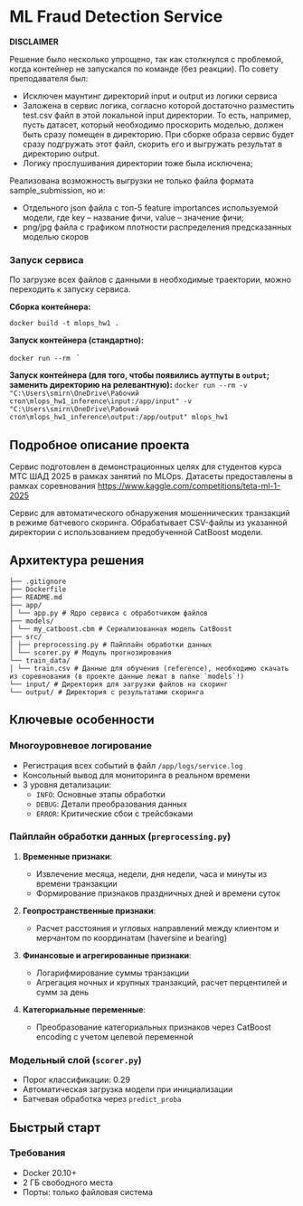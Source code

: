 # ML Fraud Detection Service

**DISCLAIMER**

Решение было несколько упрощено, так как столкнулся с проблемой, когда контейнер не запускался по команде (без реакции). По совету преподавателя был:

- Исключен маунтинг директорий input и output из логики сервиса
- Заложена в сервис логика, согласно которой достаточно разместить test.csv файл в этой локальной input директории. То есть, например, пусть датасет, который необходимо проскорить моделью, должен быть сразу помещен в директорию. При сборке образа сервис будет сразу подгружать этот файл, скорить его и выгружать результат в директорию output. 
- Логику прослушивания директории тоже была исключена;

Реализована возможность выгрузки не только файла формата sample_submission, но и:

- Отдельного json файла с топ-5 feature importances используемой модели, где key – название фичи, value – значение фичи;
- png/jpg файла с графиком плотности распределения предсказанных моделью скоров

### Запуск сервиса

По загрузке всех файлов с данными в необходимые траектории, можно переходить к запуску сервиса.

**Сборка контейнера:**

`docker build -t mlops_hw1 .`

**Запуск контейнера (стандартно):**

`docker run --rm ` `

**Запуск контейнера (для того, чтобы появились аутпуты в `output`; заменить директорию на релевантную):**
`docker run --rm -v "C:\Users\smirn\OneDrive\Рабочий стол\mlops_hw1_inference\input:/app/input" -v "C:\Users\smirn\OneDrive\Рабочий стол\mlops_hw1_inference\output:/app/output" mlops_hw1`

## Подробное описание проекта

Сервис подготовлен в демонстрационных целях для студентов курса МТС ШАД 2025 в рамках занятий по MLOps.
Датасеты предоставлены в рамках соревнования https://www.kaggle.com/competitions/teta-ml-1-2025

Сервис для автоматического обнаружения мошеннических транзакций в режиме батчевого скоринга. Обрабатывает CSV-файлы из указанной директории с использованием предобученной CatBoost модели. 

## Архитектура решения
```
├── .gitignore
├── Dockerfile
├── README.md
├── app/
│ └── app.py # Ядро сервиса с обработчиком файлов
├── models/
│ └── my_catboost.cbm # Сериализованная модель CatBoost
├── src/
│ ├── preprocessing.py # Пайплайн обработки данных
│ └── scorer.py # Модуль прогнозирования
└── train_data/
│ └── train.csv # Данные для обучения (reference), необходимо скачать из соревнования (в проекте данные лежат в папке `models`!)
└── input/ # Директория для загрузки файлов на скоринг
└── output/ # Директория с результатами скоринга
```

## Ключевые особенности

### Многоуровневое логирование
- Регистрация всех событий в файл `/app/logs/service.log`
- Консольный вывод для мониторинга в реальном времени
- 3 уровня детализации:
  - `INFO`: Основные этапы обработки
  - `DEBUG`: Детали преобразования данных
  - `ERROR`: Критические сбои с трейсбэками

### Пайплайн обработки данных (`preprocessing.py`)

1. **Временные признаки**:
   - Извлечение месяца, недели, дня недели, часа и минуты из времени транзакции
   - Формирование признаков праздничных дней и времени суток

2. **Геопространственные признаки**:
   - Расчет расстояния и угловых направлений между клиентом и мерчантом по координатам (haversine и bearing)

3. **Финансовые и агрегированные признаки**:
   - Логарифмирование суммы транзакции
   - Агрегация ночных и крупных транзакций, расчет перцентилей и сумм за день

4. **Категориальные переменные**:
   - Преобразование категориальных признаков через CatBoost encoding с учетом целевой переменной

### Модельный слой (`scorer.py`)
- Порог классификации: 0.29
- Автоматическая загрузка модели при инициализации
- Батчевая обработка через `predict_proba`

## Быстрый старт

### Требования
- Docker 20.10+
- 2 ГБ свободного места
- Порты: только файловая система
